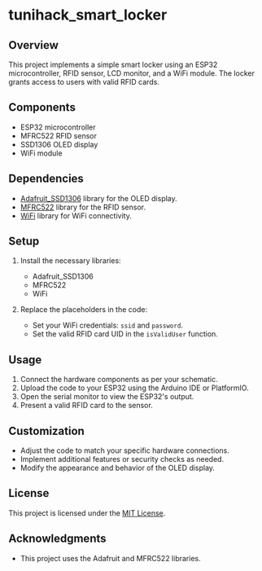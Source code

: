 # tunihack_smart_locker

## Overview

This project implements a simple smart locker using an ESP32 microcontroller, RFID sensor, LCD monitor, and a WiFi module. The locker grants access to users with valid RFID cards.

## Components

- ESP32 microcontroller
- MFRC522 RFID sensor
- SSD1306 OLED display
- WiFi module

## Dependencies

- [Adafruit_SSD1306](https://github.com/adafruit/Adafruit_SSD1306) library for the OLED display.
- [MFRC522](https://github.com/miguelbalboa/rfid) library for the RFID sensor.
- [WiFi](https://github.com/espressif/arduino-esp32/tree/master/libraries/WiFi) library for WiFi connectivity.

## Setup

1. Install the necessary libraries:
   - Adafruit_SSD1306
   - MFRC522
   - WiFi

2. Replace the placeholders in the code:
   - Set your WiFi credentials: `ssid` and `password`.
   - Set the valid RFID card UID in the `isValidUser` function.

## Usage

1. Connect the hardware components as per your schematic.
2. Upload the code to your ESP32 using the Arduino IDE or PlatformIO.
3. Open the serial monitor to view the ESP32's output.
4. Present a valid RFID card to the sensor.

## Customization

- Adjust the code to match your specific hardware connections.
- Implement additional features or security checks as needed.
- Modify the appearance and behavior of the OLED display.

## License

This project is licensed under the [MIT License](LICENSE).

## Acknowledgments

- This project uses the Adafruit and MFRC522 libraries.
